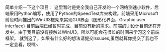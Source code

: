 简单介绍一下这个项目：
这里暂时是完全我自己开发的一个网络测速小软件，后端采用Python编写，使用了Python的SpeedTest库来构建。前端采用Microsoft前段时间推出的WinUI3框架来实现GUI界面（图形化界面，Graphic user interface)
目前后端已经暂时完成，目前没有新的需求。前端的UI设计目前还在开发中，由于我目前没有接触过WinUI3，所以可能会花很长的时间来学习这个前端框架。
就到这了，如果有什么好的想法请提交Issuues,虽然就算你提交了我也不一定会看，哎嘿~

